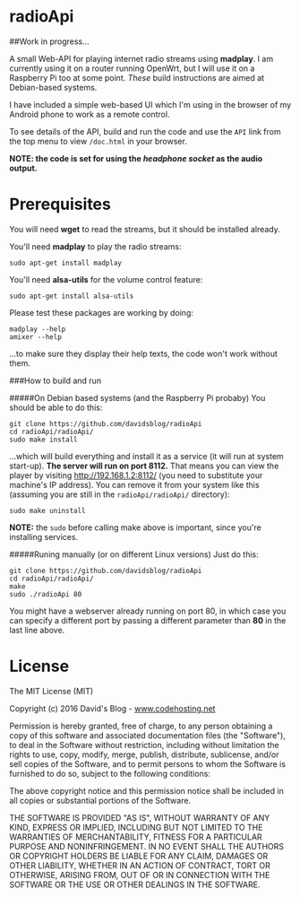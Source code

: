radioApi
====

##Work in progress...

A small Web-API for playing internet radio streams using **madplay**.  I am currently using it on a router running OpenWrt, but 
I will use it on a Raspberry Pi too at some point.  *These* build instructions are aimed at Debian-based systems.

I have included a simple web-based UI which I'm using in the browser of my Android phone to work as a remote control. 

To see details of the API, build and run the code and use the `API` link from the top menu to view `/doc.html` in your browser.

**NOTE: the code is set for using the _headphone socket_ as the audio output.**

Prerequisites
====

You will need **wget** to read the streams, but it should be installed already.

You'll need **madplay** to play the radio streams:

```
sudo apt-get install madplay
```

You'll need **alsa-utils** for the volume control feature:

```
sudo apt-get install alsa-utils
```

Please test these packages are working by doing:

```
madplay --help
amixer --help
```

...to make sure they display their help texts, the code won't work without them.

###How to build and run

#####On Debian based systems (and the Raspberry Pi probaby)
You should be able to do this:
```
git clone https://github.com/davidsblog/radioApi
cd radioApi/radioApi/
sudo make install
```
...which will build everything and install it as a service (it will run at system start-up).  **The server will run on port 8112.** That means you can view the player by visiting http://192.168.1.2:8112/ (you need to substitute your machine's IP address). You can remove it from your system like this (assuming you are still in the `radioApi/radioApi/` directory):
```
sudo make uninstall
```

**NOTE:** the `sudo` before calling make above is important, since you're installing services.

#####Runing manually (or on different Linux versions)
Just do this:

```
git clone https://github.com/davidsblog/radioApi
cd radioApi/radioApi/
make
sudo ./radioApi 80
```

You might have a webserver already running on port 80, in which case you can specify a different port by passing a different parameter than **80** in the last line above.

License
=======

The MIT License (MIT)

Copyright (c) 2016 David's Blog - www.codehosting.net

Permission is hereby granted, free of charge, to any person obtaining a copy of
this software and associated documentation files (the "Software"), to deal in
the Software without restriction, including without limitation the rights to
use, copy, modify, merge, publish, distribute, sublicense, and/or sell copies of
the Software, and to permit persons to whom the Software is furnished to do so,
subject to the following conditions:

The above copyright notice and this permission notice shall be included in all
copies or substantial portions of the Software.

THE SOFTWARE IS PROVIDED "AS IS", WITHOUT WARRANTY OF ANY KIND, EXPRESS OR IMPLIED, INCLUDING BUT NOT LIMITED TO THE WARRANTIES OF MERCHANTABILITY, FITNESS FOR A PARTICULAR PURPOSE AND NONINFRINGEMENT. IN NO EVENT SHALL THE AUTHORS OR
COPYRIGHT HOLDERS BE LIABLE FOR ANY CLAIM, DAMAGES OR OTHER LIABILITY, WHETHER IN AN ACTION OF CONTRACT, TORT OR OTHERWISE, ARISING FROM, OUT OF OR IN CONNECTION WITH THE SOFTWARE OR THE USE OR OTHER DEALINGS IN THE SOFTWARE.
